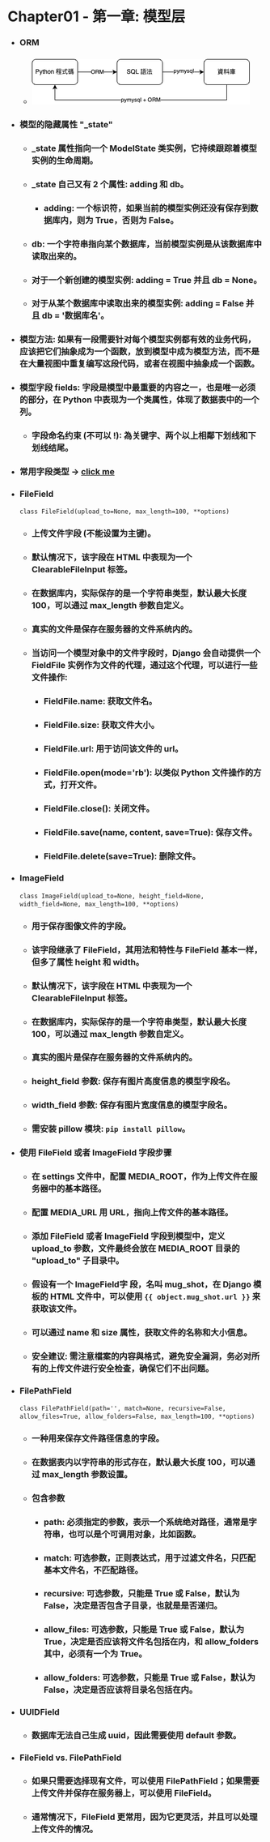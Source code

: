 Chapter01 - 第一章: 模型层
=====
* ### ORM
    * ### ![image](https://raw.githubusercontent.com/GitHub-WeiChiang/main/master/Django/Django%203.1/Chapter01/ORM.png)
* ### 模型的隐藏属性 "_state"
    * ### _state 属性指向一个 ModelState 类实例，它持续跟踪着模型实例的生命周期。
    * ### _state 自己又有 2 个属性: adding 和 db。
        * ### adding: 一个标识符，如果当前的模型实例还没有保存到数据库内，则为 True，否则为 False。
    * ### db: 一个字符串指向某个数据库，当前模型实例是从该数据库中读取出来的。
    * ### 对于一个新创建的模型实例: adding = True 并且 db = None。
    * ### 对于从某个数据库中读取出来的模型实例: adding = False 并且 db = '数据库名'。
* ### 模型方法: 如果有一段需要针对每个模型实例都有效的业务代码，应该把它们抽象成为一个函数，放到模型中成为模型方法，而不是在大量视图中重复编写这段代码，或者在视图中抽象成一个函数。
* ### 模型字段 fields: 字段是模型中最重要的内容之一，也是唯一必须的部分，在 Python 中表现为一个类属性，体现了数据表中的一个列。
    * ### 字段命名约束 (不可以 !): 為关键字、两个以上相鄰下划线和下划线结尾。
* ### 常用字段类型 -> [click me](https://github.com/GitHub-WeiChiang/main/tree/master/Django/Basic/Chapter04)
* ### FileField
    ```
    class FileField(upload_to=None, max_length=100, **options)
    ```
    * ### 上传文件字段 (不能设置为主键)。
    * ### 默认情况下，该字段在 HTML 中表现为一个 ClearableFileInput 标签。
    * ### 在数据库内，实际保存的是一个字符串类型，默认最大长度 100，可以通过 max_length 参数自定义。
    * ### 真实的文件是保存在服务器的文件系统内的。
    * ### 当访问一个模型对象中的文件字段时，Django 会自动提供一个 FieldFile 实例作为文件的代理，通过这个代理，可以进行一些文件操作:
        * ### FieldFile.name: 获取文件名。
        * ### FieldFile.size: 获取文件大小。
        * ### FieldFile.url: 用于访问该文件的 url。
        * ### FieldFile.open(mode='rb'): 以类似 Python 文件操作的方式，打开文件。
        * ### FieldFile.close(): 关闭文件。
        * ### FieldFile.save(name, content, save=True): 保存文件。
        * ### FieldFile.delete(save=True): 删除文件。
* ### ImageField
    ```
    class ImageField(upload_to=None, height_field=None, width_field=None, max_length=100, **options)
    ```
    * ### 用于保存图像文件的字段。
    * ### 该字段继承了 FileField，其用法和特性与 FileField 基本一样，但多了属性 height 和 width。
    * ### 默认情况下，该字段在 HTML 中表现为一个 ClearableFileInput 标签。
    * ### 在数据库内，实际保存的是一个字符串类型，默认最大长度 100，可以通过 max_length 参数自定义。
    * ### 真实的图片是保存在服务器的文件系统内的。
    * ### height_field 参数: 保存有图片高度信息的模型字段名。
    * ### width_field 参数: 保存有图片宽度信息的模型字段名。
    * ### 需安装 pillow 模块: ```pip install pillow```。
* ### 使用 FileField 或者 ImageField 字段步骤
    * ### 在 settings 文件中，配置 MEDIA_ROOT，作为上传文件在服务器中的基本路径。
    * ### 配置 MEDIA_URL 用 URL，指向上传文件的基本路径。
    * ### 添加 FileField 或者 ImageField 字段到模型中，定义 upload_to 参数，文件最终会放在 MEDIA_ROOT 目录的 "upload_to" 子目录中。
    * ### 假设有一个 ImageField字 段，名叫 mug_shot，在 Django 模板的 HTML 文件中，可以使用 ```{{ object.mug_shot.url }}``` 来获取该文件。
    * ### 可以通过 name 和 size 属性，获取文件的名称和大小信息。
    * ### 安全建议: 需注意檔案的内容與格式，避免安全漏洞，务必对所有的上传文件进行安全检查，确保它们不出问题。
* ### FilePathField
    ```
    class FilePathField(path='', match=None, recursive=False, allow_files=True, allow_folders=False, max_length=100, **options)
    ```
    * ### 一种用来保存文件路径信息的字段。
    * ### 在数据表内以字符串的形式存在，默认最大长度 100，可以通过 max_length 参数设置。
    * ### 包含参数
        * ### path: 必须指定的参数，表示一个系统绝对路径，通常是字符串，也可以是个可调用对象，比如函数。
        * ### match: 可选参数，正则表达式，用于过滤文件名，只匹配基本文件名，不匹配路径。
        * ### recursive: 可选参数，只能是 True 或 False，默认为 False，决定是否包含子目录，也就是是否递归。
        * ### allow_files: 可选参数，只能是 True 或 False，默认为 True，决定是否应该将文件名包括在内，和 allow_folders 其中，必须有一个为 True。
        * ### allow_folders: 可选参数，只能是 True 或 False，默认为 False，决定是否应该将目录名包括在内。
* ### UUIDField
    * ### 数据库无法自己生成 uuid，因此需要使用 default 参数。
* ### FileField vs. FilePathField
    * ### 如果只需要选择现有文件，可以使用 FilePathField；如果需要上传文件并保存在服务器上，可以使用 FileField。
    * ### 通常情况下，FileField 更常用，因为它更灵活，并且可以处理上传文件的情况。
<br />
